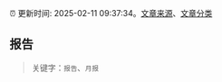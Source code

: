 :alarm_clock: 更新时间: 2025-02-11 09:37:34。[文章来源](/README.md)、[文章分类](/TAGS.md)

## 报告


> 关键字：`报告`、`月报`




